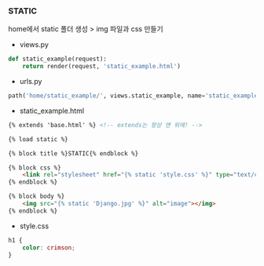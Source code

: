 ### STATIC

home에서 static 폴더 생성 > img 파일과 css 만들기

* views.py

```python
def static_example(request):
    return render(request, 'static_example.html')
```

* urls.py

```python
path('home/static_example/', views.static_example, name='static_example'),
```

* static_example.html

```html
{% extends 'base.html' %} <!-- extends는 항상 맨 위에! -->

{% load static %}

{% block title %}STATIC{% endblock %}

{% block css %}
    <link rel="stylesheet" href="{% static 'style.css' %}" type="text/css" />
{% endblock %}

{% block body %}
    <img src="{% static 'Django.jpg' %}" alt="image"></img>
{% endblock %}
```

* style.css

```css
h1 {
    color: crimson;
}
```

